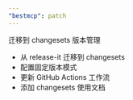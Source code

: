 ```yaml
---
"bestmcp": patch
---
```


迁移到 changesets 版本管理
- 从 release-it 迁移到 changesets
- 配置固定版本模式
- 更新 GitHub Actions 工作流
- 添加 changesets 使用文档